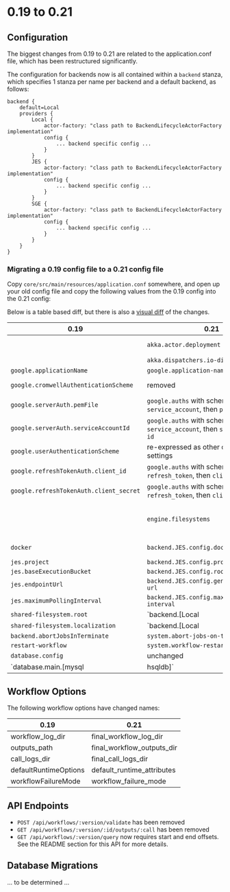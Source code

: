 0.19 to 0.21
============

## Configuration

The biggest changes from 0.19 to 0.21 are related to the application.conf file, which has been restructured significantly.

The configuration for backends now is all contained within a `backend` stanza, which specifies 1 stanza per name per backend and a default backend, as follows:

```
backend {
    default=Local
    providers {
        Local {
            actor-factory: "class path to BackendLifecycleActorFactory implementation"
            config {
                ... backend specific config ...
            }
        }
        JES {
            actor-factory: "class path to BackendLifecycleActorFactory implementation"
            config {
                ... backend specific config ...
            }
        }
        SGE {
            actor-factory: "class path to BackendLifecycleActorFactory implementation"
            config {
                ... backend specific config ...
            }
        }
    }
}
```

### Migrating a 0.19 config file to a 0.21 config file

Copy `core/src/main/resources/application.conf` somewhere, and open up your old config file and copy the following values from the 0.19 config into the 0.21 config:

Below is a table based diff, but there is also a [visual diff](http://i.imgur.com/i8j0Zvb.jpg) of the changes.

|0.19|0.21|Comments|
|----|----|--------|
||`akka.actor.deployment`|Configures the number of threads to handle workflow log copying|
||`akka.dispatchers.io-dispatcher`|Configures the "IO" dispatcher|
|`google.applicationName`|`google.application-name`||
|`google.cromwellAuthenticationScheme`|removed|re-expressed as other configuration settings|
|`google.serverAuth.pemFile`|`google.auths` with scheme `service_account`, then `pem-file`||
|`google.serverAuth.serviceAccountId`|`google.auths` with scheme `service_account`, then `service-account-id`||
|`google.userAuthenticationScheme`|re-expressed as other configuration settings||
|`google.refreshTokenAuth.client_id`|`google.auths` with scheme `refresh_token`, then `client-id`||
|`google.refreshTokenAuth.client_secret`|`google.auths` with scheme `refresh_token`, then `client-secret`||
||`engine.filesystems`|Defines additional filesystems that the engine is able to use to execute read and write WDL functions at the workflow-level|
|`docker`|`backend.JES.config.dockerhub`|Moved to JES-specific configuration|
|`jes.project`|`backend.JES.config.project`||
|`jes.baseExecutionBucket`|`backend.JES.config.root`||
|`jes.endpointUrl`|`backend.JES.config.genomics.endpoint-url`||
|`jes.maximumPollingInterval`|`backend.JES.config.maximum-polling-interval`||
|`shared-filesystem.root`|`backend.[Local|SGE].config.root`||
|`shared-filesystem.localization`|`backend.[Local|SGE].config.filesystems.localization`||
|`backend.abortJobsInTerminate`|`system.abort-jobs-on-terminate`||
|`restart-workflow`|`system.workflow-restart`||
|`database.config`|unchanged|Set your database|
|`database.main.[mysql|hsqldb]`|unchanged|Set your database credentials and connection information|

## Workflow Options

The following workflow options have changed names:

|0.19|0.21|
|----|----|
|workflow_log_dir|final_workflow_log_dir|
|outputs_path|final_workflow_outputs_dir|
|call_logs_dir|final_call_logs_dir|
|defaultRuntimeOptions|default_runtime_attributes|
|workflowFailureMode|workflow_failure_mode|

## API Endpoints

* `POST /api/workflows/:version/validate` has been removed
* `GET /api/workflows/:version/:id/outputs/:call` has been removed
* `GET /api/workflows/:version/query` now requires start and end offsets.  See the README section for this API for more details.

## Database Migrations

... to be determined ...
